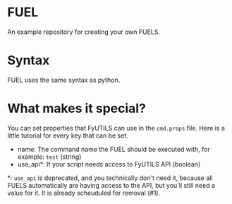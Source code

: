 # FUEL
An example repository for creating your own FUELS.

# Syntax
FUEL uses the same syntax as python.

# What makes it special?
You can set properties that FyUTILS can use in the `cmd.props` file. Here is a little tutorial for every key that can be set.
- name: The command name the FUEL should be executed with, for example: `test` (string)
- use_api*: If your script needs access to FyUTILS API (boolean)

*: `use_api` is deprecated, and you technically don't need it, because all FUELS automatically are having access to the API, but you'll still need a value for it. It is already scheuduled for removal (#1).
